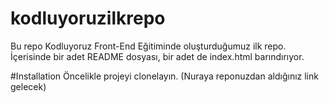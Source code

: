 # kodluyoruzilkrepo
Bu repo Kodluyoruz Front-End Eğitiminde oluşturduğumuz ilk repo. İçerisinde bir adet README dosyası, bir adet de index.html barındırıyor.

#Installation
Öncelikle projeyi clonelayın. (Nuraya reponuzdan aldığınız link gelecek)
